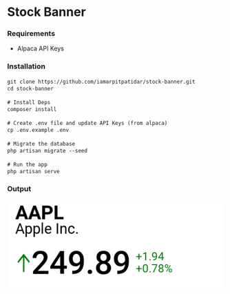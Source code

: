 # Stock Banner

### Requirements
- Alpaca API Keys

### Installation
```shell
git clone https://github.com/iamarpitpatidar/stock-banner.git
cd stock-banner

# Install Deps
composer install

# Create .env file and update API Keys (from alpaca)
cp .env.example .env

# Migrate the database
php artisan migrate --seed

# Run the app
php artisan serve
```

### Output
![img.png](img.png)

